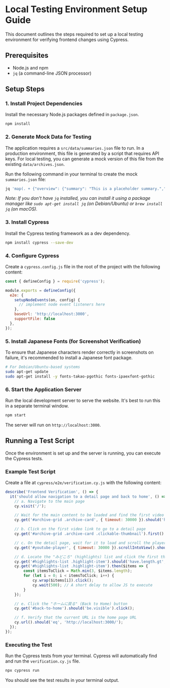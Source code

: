# Local Testing Environment Setup Guide

This document outlines the steps required to set up a local testing environment for verifying frontend changes using Cypress.

## Prerequisites

- Node.js and npm
- `jq` (a command-line JSON processor)

## Setup Steps

### 1. Install Project Dependencies

Install the necessary Node.js packages defined in `package.json`.

```bash
npm install
```

### 2. Generate Mock Data for Testing

The application requires a `src/data/summaries.json` file to run. In a production environment, this file is generated by a script that requires API keys. For local testing, you can generate a mock version of this file from the existing `data/archives.json`.

Run the following command in your terminal to create the mock `summaries.json` file:

```bash
jq 'map(. + {"overview": {"summary": "This is a placeholder summary.","mood": "Normal"},"highlights": [{"title": "Start","description": "The stream begins.","timestamp": "00:10","type": "Talk"},{"title": "Middle","description": "Getting exciting.","timestamp": "15:00","type": "Game"},{"title": "End","description": "The stream ends.","timestamp": "30:00","type": "Talk"}],"tags": ["Chatting", "Game"],"overview_en": {"summary": "This is a placeholder summary.","mood": "Normal"},"highlights_en": [{"title": "Start","description": "The stream begins.","timestamp": "00:10","type": "Talk"},{"title": "Middle","description": "Getting exciting.","timestamp": "15:00","type": "Game"},{"title": "End","description": "The stream ends.","timestamp": "30:00","type": "Talk"}],"tags_en": ["Chatting", "Game"],"lastUpdated": "2025-08-15T12:00:00.000Z"})' data/archives.json > src/data/summaries.json
```

*Note: If you don't have `jq` installed, you can install it using a package manager like `sudo apt-get install jq` (on Debian/Ubuntu) or `brew install jq` (on macOS).*

### 3. Install Cypress

Install the Cypress testing framework as a dev dependency.

```bash
npm install cypress --save-dev
```

### 4. Configure Cypress

Create a `cypress.config.js` file in the root of the project with the following content:

```javascript
const { defineConfig } = require('cypress');

module.exports = defineConfig({
  e2e: {
    setupNodeEvents(on, config) {
      // implement node event listeners here
    },
    baseUrl: 'http://localhost:3000',
    supportFile: false
  },
});
```

### 5. Install Japanese Fonts (for Screenshot Verification)

To ensure that Japanese characters render correctly in screenshots on failure, it's recommended to install a Japanese font package.

```bash
# For Debian/Ubuntu-based systems
sudo apt-get update
sudo apt-get install -y fonts-takao-pgothic fonts-ipaexfont-gothic
```

### 6. Start the Application Server

Run the local development server to serve the website. It's best to run this in a separate terminal window.

```bash
npm start
```

The server will run on `http://localhost:3000`.

## Running a Test Script

Once the environment is set up and the server is running, you can execute the Cypress tests.

### Example Test Script

Create a file at `cypress/e2e/verification.cy.js` with the following content:

```javascript
describe('Frontend Verification', () => {
  it('should allow navigation to a detail page and back to home', () => {
    // a. Navigate to the main page
    cy.visit('/');

    // Wait for the main content to be loaded and find the first video
    cy.get('#archive-grid .archive-card', { timeout: 30000 }).should('have.length.gt', 0);

    // b. Click on the first video link to go to a detail page
    cy.get('#archive-grid .archive-card .clickable-thumbnail').first().click();

    // c. On the detail page, wait for it to load and scroll the player into view
    cy.get('#youtube-player', { timeout: 30000 }).scrollIntoView().should('be.visible');

    // d. Locate the "みどころ" (highlights) list and click the first three items
    cy.get('#highlights-list .highlight-item').should('have.length.gt', 0);
    cy.get('#highlights-list .highlight-item').then($items => {
        const itemsToClick = Math.min(3, $items.length);
        for (let i = 0; i < itemsToClick; i++) {
            cy.wrap($items[i]).click();
            cy.wait(500); // A short delay to allow JS to execute
        }
    });

    // e. Click the "ホームに戻る" (Back to Home) button
    cy.get('#back-to-home').should('be.visible').click();

    // f. Verify that the current URL is the home page URL
    cy.url().should('eq', 'http://localhost:3000/');
  });
});
```

### Executing the Test

Run the Cypress tests from your terminal. Cypress will automatically find and run the `verification.cy.js` file.

```bash
npx cypress run
```

You should see the test results in your terminal output.
